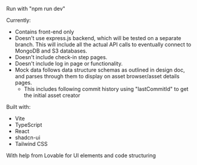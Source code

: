 Run with "npm run dev"

Currently:
- Contains front-end only
- Doesn't use express.js backend, which will be tested on a separate branch. This will include all the actual API calls to eventually connect to MongoDB and S3 databases.
- Doesn't include check-in step pages.
- Doesn't include log in page or functionality.
- Mock data follows data structure schemas as outlined in design doc, and parses through them to display on asset browser/asset details pages.
  - This includes following commit history using "lastCommitId" to get the initial asset creator

Built with:
- Vite
- TypeScript
- React
- shadcn-ui
- Tailwind CSS

With help from Lovable for UI elements and code structuring
